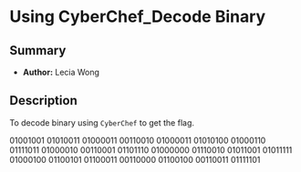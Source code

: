 # Using CyberChef_Decode Binary

## Summary
- **Author:** Lecia Wong

## Description
To decode binary using `CyberChef` to get the flag. 

01001001 01010011 01000011 00110010 01000011 01010100 01000110 01111011 01000010 00110001 01101110 01000000 01110010 01011001 01011111 01000100 01100101 01100011 00110000 01100100 00110011 01111101
